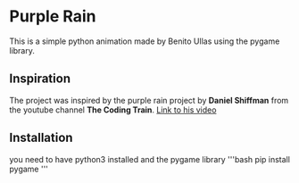 # Purple Rain
This is a simple python animation made by Benito Ullas using the pygame library.

## Inspiration
The project was inspired by the purple rain project by **Daniel Shiffman** from the youtube channel **The Coding Train**.
[Link to his video](https://www.youtube.com/watch?v=KkyIDI6rQJI&t=20s)

## Installation
you need to have python3 installed and the pygame library
'''bash
pip install pygame
'''
